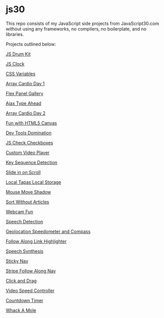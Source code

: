 # js30
This repo consists of my JavaScript side projects from JavaScript30.com without using any frameworks, no compilers, no boilerplate, and no libraries.

Projects outlined below:

<a href="https://hthanki.github.io/js30/01DrumKit/" target="_blank">JS Drum Kit</a>

<a href="https://hthanki.github.io/js30/02JSClock/" target="_blank">JS Clock</a>

<a href="https://hthanki.github.io/js30/03CSSVariables/" target="_blank">CSS Variables</a>

<a href="https://hthanki.github.io/js30/04ArrayCardioDay1/" target="_blank">Array Cardio Day 1</a>

<a href="https://hthanki.github.io/js30/05FlexPanelGallery/" target="_blank">Flex Panel Gallery</a>

<a href="https://hthanki.github.io/js30/06AjaxTypeAhead/" target="_blank">Ajax Type Ahead</a>

<a href="https://hthanki.github.io/js30/07ArrayCardioDay2/" target="_blank">Array Cardio Day 2</a>

<a href="https://hthanki.github.io/js30/08HTML5Canvas/" target="_blank">Fun with HTML5 Canvas</a>

<a href="https://hthanki.github.io/js30/09DevToolsDomination/" target="_blank">Dev Tools Domination</a>

<a href="https://hthanki.github.io/js30/10JSCheckCheckboxes/" target="_blank">JS Check Checkboxes</a>

<a href="https://hthanki.github.io/js30/11CustomVideoPlayer/" target="_blank">Custom Video Player</a>

<a href="https://hthanki.github.io/js30/12KeySequenceDetection/" target="_blank">Key Sequence Detection</a>

<a href="https://hthanki.github.io/js30/13SlideScroll/" target="_blank">Slide in on Scroll</a>

<a href="https://hthanki.github.io/js30/15LocalStorage/" target="_blank">Local Tapas Local Storage</a>

<a href="https://hthanki.github.io/js30/16MouseMoveShadow/" target="_blank">Mouse Move Shadow</a>

<a href="https://hthanki.github.io/js30/17SortWithoutArticles/" target="_blank">Sort Without Articles</a>

<a href="https://hthanki.github.io/js30/19WebcamFun/" target="_blank">Webcam Fun</a>

<a href="https://hthanki.github.io/js30/20SpeechDetection/" target="_blank">Speech Detection</a>

<a href="https://hthanki.github.io/js30/21Geolocation/" target="_blank">Geolocation Speedometer and Compass</a>

<a href="https://hthanki.github.io/js30/22FollowAlongLinkHighlighter/" target="_blank">Follow Along Link Highlighter</a>

<a href="https://hthanki.github.io/js30/23SpeechSynthesis/" target="_blank">Speech Synthesis</a>

<a href="https://hthanki.github.io/js30/24StickyNav/" target="_blank">Sticky Nav</a>

<a href="https://hthanki.github.io/js30/26StripeAlongNav/" target="_blank">Stripe Follow Along Nav</a>

<a href="https://hthanki.github.io/js30/27ClickAndDrag/" target="_blank">Click and Drag</a>

<a href="https://hthanki.github.io/js30/28VideoSpeedController/" target="_blank">Video Speed Controller</a>

<a href="https://hthanki.github.io/js30/29CountdownTimer/" target="_blank">Countdown Timer</a>

<a href="https://hthanki.github.io/js30/30WhackAMole/" target="_blank">Whack A Mole</a>